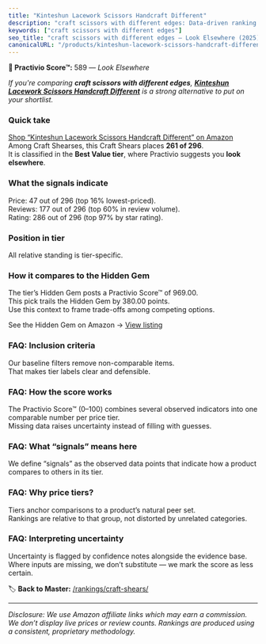 ```yaml
---
title: "Kinteshun Lacework Scissors Handcraft Different"
description: "craft scissors with different edges: Data-driven ranking using the Practivio Score™. Positioned by quality, value, demand, findability, momentum."
keywords: ["craft scissors with different edges"]
seo_title: "craft scissors with different edges — Look Elsewhere (2025)"
canonicalURL: "/products/kinteshun-lacework-scissors-handcraft-different-B071F6GTZN/"
---
```


**🚫 Practivio Score™:** 589 — _Look Elsewhere_


*If you're comparing **craft scissors with different edges**, **[Kinteshun Lacework Scissors Handcraft Different](https://www.amazon.com/dp/B071F6GTZN?tag=practivio-20)** is a strong alternative to put on your shortlist.*
### Quick take
[Shop “Kinteshun Lacework Scissors Handcraft Different” on Amazon](https://www.amazon.com/dp/B071F6GTZN?tag=practivio-20)
Among Craft Shearses, this Craft Shears places **261 of 296**.  
It is classified in the **Best Value tier**, where Practivio suggests you **look elsewhere**.

### What the signals indicate
Price: 47 out of 296 (top 16% lowest-priced).  
Reviews: 177 out of 296 (top 60% in review volume).  
Rating: 286 out of 296 (top 97% by star rating).  

### Position in tier
All relative standing is tier-specific.

### How it compares to the Hidden Gem
The tier’s Hidden Gem posts a Practivio Score™ of 969.00.  
This pick trails the Hidden Gem by 380.00 points.  
Use this context to frame trade-offs among competing options.  

See the Hidden Gem on Amazon → [View listing](https://www.amazon.com/dp/B07TT1SFYL?tag=practivio-20)

### FAQ: Inclusion criteria
Our baseline filters remove non-comparable items.  
That makes tier labels clear and defensible.

### FAQ: How the score works
The Practivio Score™ (0–100) combines several observed indicators into one comparable number per price tier.  
Missing data raises uncertainty instead of filling with guesses.

### FAQ: What “signals” means here
We define “signals” as the observed data points that indicate how a product compares to others in its tier.

### FAQ: Why price tiers?
Tiers anchor comparisons to a product’s natural peer set.  
Rankings are relative to that group, not distorted by unrelated categories.

### FAQ: Interpreting uncertainty
Uncertainty is flagged by confidence notes alongside the evidence base.  
Where inputs are missing, we don’t substitute — we mark the score as less certain.


🏷️ **Back to Master:** [/rankings/craft-shears/](/rankings/craft-shears/)

---
_Disclosure: We use Amazon affiliate links which may earn a commission. We don’t display live prices or review counts. Rankings are produced using a consistent, proprietary methodology._
